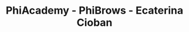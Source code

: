 ---
title: "PhiAcademy - PhiBrows - Ecaterina Cioban"
url: /montreal/phiacademy-phibrows-ecaterina-cioban/
shop: Kosmetik
---